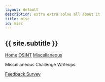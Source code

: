 ```yaml
---
layout: default
description: extra extra solve all about it
title: misc
id: misc
---
```



<h2>
{{ site.subtitle }}
</h2>

<link rel="stylesheet" href="writeupcss.css">

<!-- add navigation here -->

[Home](https://stainedswan.github.io/UIUCTF-2024)
[OSINT](https://stainedswan.github.io/UIUCTF-2024/OSINT)
[Miscellaneous](https://stainedswan.github.io/UIUCTF-2024/Miscellaneous)

Miscellaneous Challenge Writeups

[Feedback Survey](https://stainedswan.github.io/UIUCTF-2024/Miscellaneous/Feedback)